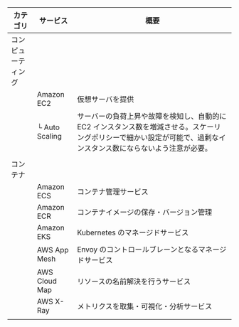 | カテゴリ           | サービス       | 概要                                                                                                                                                                |
| ------------------ | -------------- | ------------------------------------------------------------------------------------------------------------------------------------------------------------------- |
| コンピューティング |                |                                                                                                                                                                     |
|                    | Amazon EC2     | 仮想サーバを提供                                                                                                                                                    |
|                    | └ Auto Scaling | サーバーの負荷上昇や故障を検知し、自動的に EC2 インスタンス数を増減させる。スケーリングポリシーで細かい設定が可能で、過剰なインスタンス数にならないよう注意が必要。 |
|                    |                |                                                                                                                                                                     |
| コンテナ           |                |                                                                                                                                                                     |
|                    | Amazon ECS     | コンテナ管理サービス                                                                                                                                                |
|                    | Amazon ECR     | コンテナイメージの保存・バージョン管理                                                                                                                              |
|                    | Amazon EKS     | Kubernetes のマネージドサービス                                                                                                                                     |
|                    | AWS App Mesh   | Envoy のコントロールブレーンとなるマネージドサービス                                                                                                                |
|                    | AWS Cloud Map  | リソースの名前解決を行うサービス                                                                                                                                    |
|                    | AWS X-Ray      | メトリクスを取集・可視化・分析サービス                                                                                                                              |
|                    |                |                                                                                                                                                                     |

